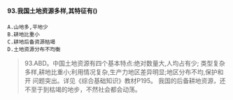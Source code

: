 
#### 93.我国土地资源多样,其特征有()
    A.山地多,平地少
    B.耕地比重小
    C.耕地后备资源枯竭
    D.土地资源分布不均衡
>   93.ABD。中国土地资源有四个基本特点:绝对数量大,人均占有少;
    类型复杂多样,耕地比重小;利用情况复杂,生产力地区差异明显;地区分布不均,保护和开
    问题突出。详见《综合基础知识》教材P195。
>    我国的后备耕地资源，还不至于到枯竭的地步，不然社会都会动荡。
